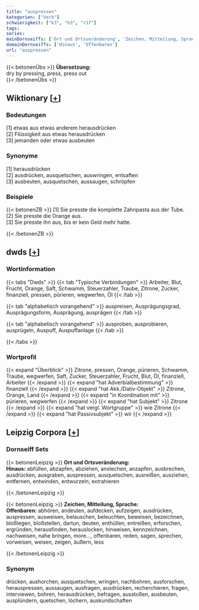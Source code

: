 ```yaml
---
title: "auspressen"
kategorien: ["Verb"]
schwierigkeit: ["k3", "h3", "r17"]
tags:
series:
mainDornseiffs: ['Ort und Ortsveränderung', 'Zeichen, Mitteilung, Sprache']
domainDornseiffs: ['Hinaus', 'Offenbaren']
url: "auspressen"
---
```


{{< betonenÜbs >}}
**Übersetzung:**  
dry by pressing, press, press  out  
{{< /betonenÜbs >}}

## Wiktionary [[+](https://de.wiktionary.org/wiki/auspressen)]

### Bedeutungen
[1] etwas aus etwas anderem herausdrücken  
[2] Flüssigkeit aus etwas herausdrücken  
[3] jemanden oder etwas ausbeuten  

### Synonyme
[1] herausdrücken  
[2] ausdrücken, ausquetschen, auswringen, entsaften  
[3] ausbeuten, ausquetschen, aussaugen, schröpfen  

### Beispiele
{{< betonenZB >}}
[1] Sie presste die komplette Zahnpasta aus der Tube.  
[2] Sie presste die Orange aus.  
[3] Sie presste ihn aus, bis er kein Geld mehr hatte.  

{{< /betonenZB >}}


## dwds [[+](https://www.dwds.de/wb/auspressen)]

### Wortinformation
{{< tabs "Dwds" >}}
{{< tab "Typische Verbindungen" >}}
Arbeiter, Blut, Frucht, Orange, Saft, Schwamm, Steuerzahler, Traube, Zitrone, Zucker, finanziell, pressen, pürieren, wegwerfen, Öl
{{< /tab >}}

{{< tab "alphabetisch vorangehend" >}}
auspreisen, Ausprägungsgrad, Ausprägungsform, Ausprägung, ausprägen
{{< /tab >}}

{{< tab "alphabetisch vorangehend" >}}
ausproben, ausprobieren, ausprügeln, Auspuff, Auspuffanlage
{{< /tab >}}

{{< /tabs >}}

### Wortprofil
{{< expand "Überblick" >}} Zitrone, pressen, Orange, pürieren, Schwamm, Traube, wegwerfen, Saft, Zucker, Steuerzahler, Frucht, Blut, Öl, finanziell, Arbeiter {{< /expand >}}
{{< expand "hat Adverbialbestimmung" >}} finanziell {{< /expand >}}
{{< expand "hat Akk./Dativ-Objekt" >}} Zitrone, Orange, Land {{< /expand >}}
{{< expand "in Koordination mit" >}} pürieren, wegwerfen {{< /expand >}}
{{< expand "hat Subjekt" >}} Zitrone {{< /expand >}}
{{< expand "hat vergl. Wortgruppe" >}} wie Zitrone {{< /expand >}}
{{< expand "hat Passivsubjekt" >}} wir {{< /expand >}}

## Leipzig Corpora [[+](https://corpora.uni-leipzig.de/en/res?word=auspressen&corpusId=deu_newscrawl-public_2018)]

### Dornseiff Sets
{{< betonenLeipzig >}}
**Ort und Ortsveränderung:**  
**Hinaus:** abfüllen, abzapfen, abziehen, anstechen, anzapfen, ausbrechen, ausdrücken, ausgraben, auspressen, ausquetschen, ausreißen, ausziehen, entfernen, entwinden, entwurzeln, extrahieren  

{{< /betonenLeipzig >}}


{{< betonenLeipzig >}}
**Zeichen, Mitteilung, Sprache:**  
**Offenbaren:** abhören, andeuten, aufdecken, aufzeigen, ausdrücken, auspressen, ausweisen, belauschen, beleuchten, beweisen, bezeichnen, bloßlegen, bloßstellen, dartun, deuten, enthüllen, entreißen, erforschen, ergründen, herausfinden, herauslocken, hinweisen, kennzeichnen, nachweisen, nahe bringen, more..., offenbaren, reden, sagen, sprechen, vorweisen, weisen, zeigen, äußern, less  

{{< /betonenLeipzig >}}

### Synonym
drücken, aushorchen, ausquetschen, wringen, nachbohren, ausforschen, herauspressen, aussaugen, ausfragen, ausdrücken, recherchieren, fragen, interviewen, bohren, herausdrücken, befragen, ausstoßen, ausbeuten, ausplündern, quetschen, löchern, auskundschaften

